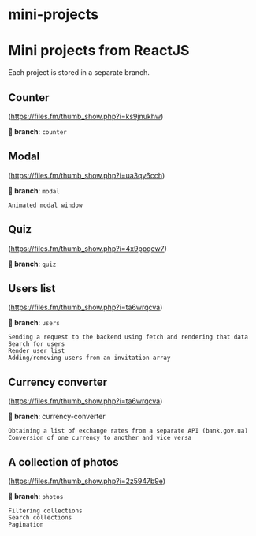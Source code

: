 # mini-projects
# Mini projects from ReactJS

Each project is stored in a separate branch.

## Counter
(https://files.fm/thumb_show.php?i=ks9jnukhw)

**🌿 branch**: `counter`


## Modal
(https://files.fm/thumb_show.php?i=ua3qy6cch)

**🌿 branch**: `modal`

    Animated modal window


## Quiz 
(https://files.fm/thumb_show.php?i=4x9ppqew7)

**🌿 branch**: `quiz`


## Users list
(https://files.fm/thumb_show.php?i=ta6wrqcva)

**🌿 branch**: `users`

    Sending a request to the backend using fetch and rendering that data    
    Search for users
    Render user list
    Adding/removing users from an invitation array

## Currency converter
(https://files.fm/thumb_show.php?i=ta6wrqcva)

**🌿 branch**: currency-converter

    Obtaining a list of exchange rates from a separate API (bank.gov.ua)
    Conversion of one currency to another and vice versa

## A collection of photos
(https://files.fm/thumb_show.php?i=2z5947b9e)

**🌿 branch**: `photos`

    Filtering collections
    Search collections
    Pagination


